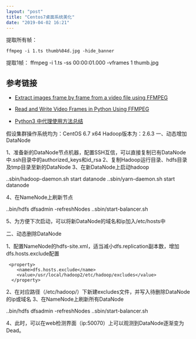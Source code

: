 ```yaml
---
layout: "post"
title: "Centos7桌面系统美化"
date: "2019-04-02 16:21"
---
```





提取所有帧：
```
ffmpeg -i 1.ts thumb%04d.jpg -hide_banner
```

提取1帧：
ffmpeg -i 1.ts -ss 00:00:01.000 -vframes 1 thumb.jpg
## 参考链接

*  [Extract images frame by frame from a video file using FFMPEG](https://www.bugcodemaster.com/article/extract-images-frame-frame-video-file-using-ffmpeg)


* [Read and Write Video Frames in Python Using FFMPEG](http://zulko.github.io/blog/2013/09/27/read-and-write-video-frames-in-python-using-ffmpeg/)

* [Python3 中代理使用方法总结](https://zhuanlan.zhihu.com/p/30670193)



假设集群操作系统均为：CentOS 6.7 x64
Hadoop版本为：2.6.3
一、动态增加DataNode

1、准备新的DataNode节点机器，配置SSH互信，可以直接复制已有DataNode中.ssh目录中的authorized_keys和id_rsa
2、复制Hadoop运行目录、hdfs目录及tmp目录至新的DataNode
3、在新DataNode上启动hadoop

..sbin/hadoop-daemon.sh start datanode
..sbin/yarn-daemon.sh start datanode

4、在NameNode上刷新节点

..bin/hdfs dfsadmin -refreshNodes
..sbin/start-balancer.sh

5、为方便下次启动，可以将新DataNode的域名和ip加入/etc/hosts中

二、动态删除DataNode

1、配置NameNode的hdfs-site.xml，适当减小dfs.replication副本数，增加dfs.hosts.exclude配置

     <property>
        <name>dfs.hosts.exclude</name>
        <value>/usr/local/hadoop2/etc/hadoop/excludes</value>
      </property>

2、在对应路径（/etc/hadoop/）下新建excludes文件，并写入待删除DataNode的ip或域名
3、在NameNode上刷新所有DataNode

..bin/hdfs dfsadmin -refreshNodes
..sbin/start-balancer.sh

4、此时，可以在web检测界面（ip:50070）上可以观测到DataNode逐渐变为Dead。
